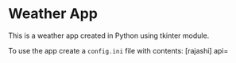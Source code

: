 # Weather App
 This is a weather app created in Python using tkinter module.

To use the app create a `config.ini` file with contents: 
[rajashi]
api=<your api key>
